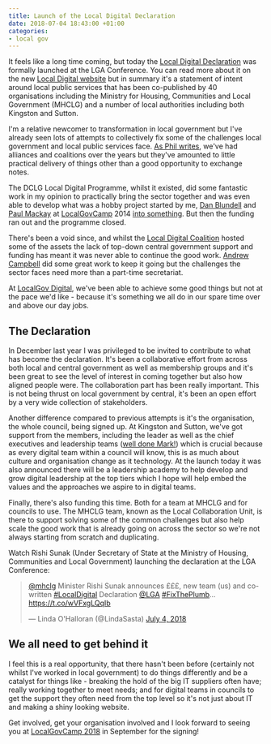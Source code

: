 ```yaml
---
title: Launch of the Local Digital Declaration
date: 2018-07-04 18:43:00 +01:00
categories:
- local gov
---
```


It feels like a long time coming, but today the [Local Digital Declaration](https://localdigital.gov.uk/declaration) was formally launched at the LGA Conference. You can read more about it on the new [Local Digital website](https://localdigital.gov.uk) but in summary it's a statement of intent around local public services that has been co-published by 40 organisations including the Ministry for Housing, Communities and Local Government (MHCLG) and a number of local authorities including both Kingston and Sutton.

I'm a relative newcomer to transformation in local government but I've already seen lots of attempts to collectively fix some of the challenges local government and local public services face. [As Phil writes](https://philrumens.blogspot.com/2018/07/the-local-digital-declaration.html), we've had alliances and coalitions over the years but they've amounted to little practical delivery of things other than a good opportunity to exchange notes.

The DCLG Local Digital Programme, whilst it existed, did some fantastic work in my opinion to practically bring the sector together and was even able to develop what was a hobby project started by me, [Dan Blundell](https://twitter.com/danblundell) and [Paul Mackay](https://twitter.com/pmackay) at [LocalGovCamp](https://localgov.digital/localgovcamp) 2014 [into something](https://www.localdigitalcoalition.uk/product/local-waste-service-standards-project/). But then the funding ran out and the programme closed.

There's been a void since, and whilst the [Local Digital Coalition](https://www.localdigitalcoalition.uk/) hosted some of the assets the lack of top-down central government support and funding has meant it was never able to continue the good work. [Andrew Campbell](https://twitter.com/andrewcambeul) did some great work to keep it going but the challenges the sector faces need more than a part-time secretariat.

At [LocalGov Digital](https://localgov.digital/), we've been able to achieve some good things but not at the pace we'd like - because it's something we all do in our spare time over and above our day jobs.

## The Declaration

In December last year I was privileged to be invited to contribute to what has become the declaration. It's been a collaborative effort from across both local and central government as well as membership groups and it's been great to see the level of interest in coming together but also how aligned people were. The collaboration part has been really important. This is not being thrust on local government by central, it's been an open effort by a very wide collection of stakeholders.

Another difference compared to previous attempts is it's the organisation, the whole council, being signed up. At Kingston and Sutton, we've got support from the members, including the leader as well as the chief executives and leadership teams ([well done Mark!](https://twitter.com/marklumley)) which is crucial because as every digital team within a council will know, this is as much about culture and organisation change as it technology. At the launch today it was also announced there will be a leadership academy to help develop and grow digital leadership at the top tiers which I hope will help embed the values and the approaches we aspire to in digital teams.

Finally, there's also funding this time. Both for a team at MHCLG and for councils to use. The MHCLG team, known as the Local Collaboration Unit, is there to support solving some of the common challenges but also help scale the good work that is already going on across the sector so we're not always starting from scratch and duplicating.

Watch Rishi Sunak (Under Secretary of State at the Ministry of Housing, Communities and Local Government) launching the declaration at the LGA Conference:

<blockquote class="twitter-tweet" data-lang="en"><p lang="en" dir="ltr"><a href="https://twitter.com/mhclg?ref_src=twsrc%5Etfw">@mhclg</a> Minister Rishi Sunak announces £££, new team (us) and co-written <a href="https://twitter.com/hashtag/LocalDigital?src=hash&amp;ref_src=twsrc%5Etfw">#LocalDigital</a> Declaration <a href="https://twitter.com/LGA?ref_src=twsrc%5Etfw">@LGA</a> <a href="https://twitter.com/hashtag/FixThePlumb?src=hash&amp;ref_src=twsrc%5Etfw">#FixThePlumb</a>… <a href="https://t.co/wVFxgLQqIb">https://t.co/wVFxgLQqIb</a></p>&mdash; Linda O&#39;Halloran (@LindaSasta) <a href="https://twitter.com/LindaSasta/status/1014538755527458816?ref_src=twsrc%5Etfw">July 4, 2018</a></blockquote>
<script async src="https://platform.twitter.com/widgets.js" charset="utf-8"></script>

## We all need to get behind it

I feel this is a real opportunity, that there hasn't been before (certainly not whilst I've worked in local government) to do things differently and be a catalyst for things like - breaking the hold of the big IT suppliers often have; really working together to meet needs; and for digital teams in councils to get the support they often need from the top level so it's not just about IT and making a shiny looking website.

Get involved, get your organisation involved and I look forward to seeing you at [LocalGovCamp 2018](https://localgov.digital/localgovcamp) in September for the signing!

